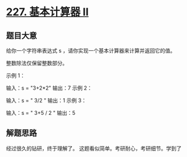 # [227. 基本计算器 II](https://leetcode-cn.com/problems/basic-calculator-ii/)


## 题目大意
给你一个字符串表达式 s ，请你实现一个基本计算器来计算并返回它的值。

整数除法仅保留整数部分。

示例 1：

输入：s = "3+2*2"
输出：7
示例 2：

输入：s = " 3/2 "
输出：1
示例 3：

输入：s = " 3+5 / 2 "
输出：5

## 解题思路
经过很久的钻研，终于理解了。
这题看似简单。考研耐心，考研细节。学到了

